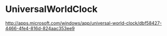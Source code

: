 UniversalWorldClock
===================

http://apps.microsoft.com/windows/app/universal-world-clock/dbf58427-4466-4fe4-816d-824aac353ee9
